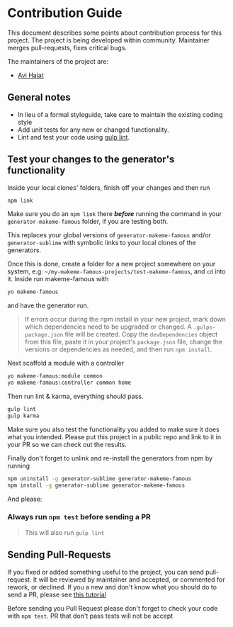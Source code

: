 Contribution Guide
===================

This document describes some points about contribution process for this project.
The project is being developed within community. Maintainer merges pull-requests, fixes critical bugs.

The maintainers of the project are:
- [Avi Haiat](http://github.com/thaiat)

## General notes

- In lieu of a formal styleguide, take care to maintain the existing coding style 
- Add unit tests for any new or changed functionality.
- Lint and test your code using [gulp lint](http://gulpjs.com/).

## Test your changes to the generator's functionality

Inside your local clones' folders, finish off your changes and then run

```sh
npm link
```

Make sure you do an `npm link` there ***before*** running the command in your `generator-makeme-famous` folder, if you are testing both.

This replaces your global versions of `generator-makeme-famous` and/or `generator-sublime` with symbolic links to your local clones of the generators.

Once this is done, create a folder for a new project somewhere on your system, e.g. `~/my-makeme-famous-projects/test-makeme-famous`, and `cd` into it. Inside run makeme-famous with
```sh
yo makeme-famous
```
and have the generator run. 

>If errors occur during the npm install in your new project, mark down which dependencies need to be upgraded or changed. A `.gulps-package.json` file will be created. Copy the `devDependencies` object from this file, paste it in your project's `package.json` file, change the versions or dependencies as needed, and then run `npm install`.

Next scaffold a module with a controller
```sh
yo makeme-famous:module common
yo makeme-famous:controller common home
```

Then run lint & karma, everything should pass. 
```sh
gulp lint
gulp karma
```

Make sure you also test the functionality you added to make sure it does what you intended. Please put this project in a public repo and link to it in your PR so we can check out the results.

Finally don't forget to unlink and re-install the generators from npm by running
```sh
npm uninstall -g generator-sublime generator-makeme-famous
npm install -g generator-sublime generator-makeme-famous
```

And please:

### Always run `npm test` before sending a PR
> This will also run `gulp lint`

## Sending Pull-Requests

If you fixed or added something useful to the project, you can send pull-request. It will be reviewed by maintainer and accepted, or commented for rework, or declined. If you a new and don't know what you should do to send a PR, please see [this tutorial](https://gist.github.com/luanmuniz/da0b8d2152c4877f93c4)

Before sending you Pull Request please don't forget to check your code with `npm test`. PR that don't pass tests will not be accept